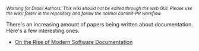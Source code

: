 <small><i>Warning for Drasil Authors: This wiki should not be edited through the web GUI. Please use the wiki/ folder in the repository and follow the normal commit-PR workflow.</i></small>

There's an increasing amount of papers being written about documentation. Here's a few interesting ones.

- [On the Rise of Modern Software Documentation](https://drops.dagstuhl.de/opus/volltexte/2023/18236/pdf/LIPIcs-ECOOP-2023-43.pdf)